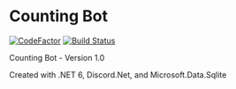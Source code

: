 # Counting Bot

[![CodeFactor](https://www.codefactor.io/repository/github/the-mighty-mo/countingbot/badge)](https://www.codefactor.io/repository/github/the-mighty-mo/countingbot)
[![Build Status](https://hallb1016.visualstudio.com/FBIBot/_apis/build/status/the-mighty-mo.CountingBot?branchName=master)](https://hallb1016.visualstudio.com/FBIBot/_build/latest?definitionId=11&branchName=master)

Counting Bot - Version 1.0

Created with .NET 6, Discord.Net, and Microsoft.Data.Sqlite
